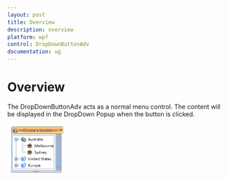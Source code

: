 ```yaml
---
layout: post
title: Overview
description: overview
platform: wpf
control: DropDownButtonAdv
documentation: ug
---
```


# Overview

The DropDownButtonAdv acts as a normal menu control. The content will be displayed in the DropDown Popup when the button is clicked.

![](Overview_images/Overview_img1.png)



